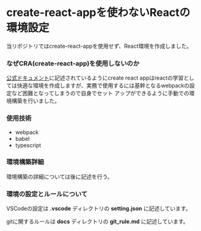 # create-react-appを使わないReactの環境設定

当リポジトリではcreate-react-appを使用せず、React環境を作成しました。

### なぜCRA(create-react-app)を使用しないのか

[公式ドキュメント](https://ja.reactjs.org/docs/create-a-new-react-app.html)に記述されているようにcreate react appはreactの学習としては快適な環境を作成しますが、実務で使用するには基幹となるwebpackの設定など困難となってしまうので自身でセット
アップができるように手動での環境構築を行いました。

### 使用技術
- webpack
- babel
- typescript

### 環境構築詳細

環境構築の詳細については後に記述を行う。

### 環境の設定とルールについて

VSCodeの設定は **.vscode** ディレクトリの **setting.json** に記述しています。

gitに関するルールは **docs** ディレクトリの **git_rule.md** に記述しています。